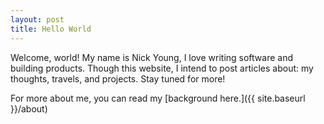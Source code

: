 ```yaml
---
layout: post
title: Hello World
---
```


Welcome, world! My name is Nick Young, I love writing software and building products. Though this website, I intend to post articles about: my thoughts, travels, and projects. Stay tuned for more!

For more about me, you can read my [background here.]({{ site.baseurl }}/about)
